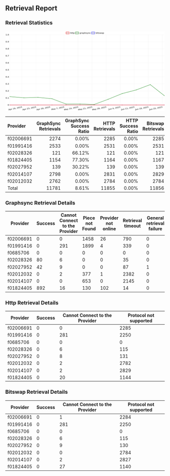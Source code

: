 ## Retrieval Report
### Retrieval Statistics
<img src="https://raw.githubusercontent.com/data-preservation-programs/filplus-checker-assets/main/filecoin-project/filecoin-plus-large-datasets/issues/1712/1687930653775.png"/>

| Provider  | GraphSync Retrievals | GraphSync Success Ratio | HTTP Retrievals | HTTP Success Ratio | Bitswap Retrievals | Bitswap Success Ratio |
| :-------- | -------------------: | ----------------------: | --------------: | -----------------: | -----------------: | --------------------: |
| f02006691 |                 2274 |                   0.00% |            2285 |              0.00% |               2285 |                 0.00% |
| f01991416 |                 2533 |                   0.00% |            2531 |              0.00% |               2531 |                 0.00% |
| f02028326 |                  121 |                  66.12% |             121 |              0.00% |                121 |                 0.00% |
| f01824405 |                 1154 |                  77.30% |            1164 |              0.00% |               1167 |                 0.00% |
| f02027952 |                  139 |                  30.22% |             139 |              0.00% |                139 |                 0.00% |
| f02014107 |                 2798 |                   0.00% |            2831 |              0.00% |               2829 |                 0.00% |
| f02012032 |                 2762 |                   0.00% |            2784 |              0.00% |               2784 |                 0.00% |
| Total     |                11781 |                   8.61% |           11855 |              0.00% |              11856 |                 0.00% |

### Graphsync Retrieval Details
| Provider  | Success | Cannot Connect to the Provider | Piece not Found | Provider not online | Retrieval timeout | General retrieval failure |
| --------- | ------- | ------------------------------ | --------------- | ------------------- | ----------------- | ------------------------- |
| f02006691 | 0       | 0                              | 1458            | 26                  | 790               | 0                         |
| f01991416 | 0       | 291                            | 1899            | 4                   | 339               | 0                         |
| f0685706  | 0       | 0                              | 0               | 0                   | 0                 | 0                         |
| f02028326 | 80      | 6                              | 0               | 0                   | 35                | 0                         |
| f02027952 | 42      | 9                              | 0               | 0                   | 87                | 1                         |
| f02012032 | 0       | 2                              | 377             | 1                   | 2382              | 0                         |
| f02014107 | 0       | 0                              | 653             | 0                   | 2145              | 0                         |
| f01824405 | 892     | 16                             | 130             | 102                 | 14                | 0                         |

### Http Retrieval Details
| Provider  | Success | Cannot Connect to the Provider | Protocol not supported |
| --------- | ------- | ------------------------------ | ---------------------- |
| f02006691 | 0       | 0                              | 2285                   |
| f01991416 | 0       | 281                            | 2250                   |
| f0685706  | 0       | 0                              | 0                      |
| f02028326 | 0       | 6                              | 115                    |
| f02027952 | 0       | 8                              | 131                    |
| f02012032 | 0       | 2                              | 2782                   |
| f02014107 | 0       | 2                              | 2829                   |
| f01824405 | 0       | 20                             | 1144                   |

### Bitswap Retrieval Details
| Provider  | Success | Cannot Connect to the Provider | Protocol not supported |
| --------- | ------- | ------------------------------ | ---------------------- |
| f02006691 | 0       | 1                              | 2284                   |
| f01991416 | 0       | 281                            | 2250                   |
| f0685706  | 0       | 0                              | 0                      |
| f02028326 | 0       | 6                              | 115                    |
| f02027952 | 0       | 9                              | 130                    |
| f02012032 | 0       | 0                              | 2784                   |
| f02014107 | 0       | 2                              | 2827                   |
| f01824405 | 0       | 27                             | 1140                   |
